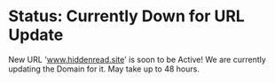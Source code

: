 # Status: Currently Down for URL Update
New URL 'www.hiddenread.site' is soon to be Active! We are currently updating the Domain for it. May take up to 48 hours.
